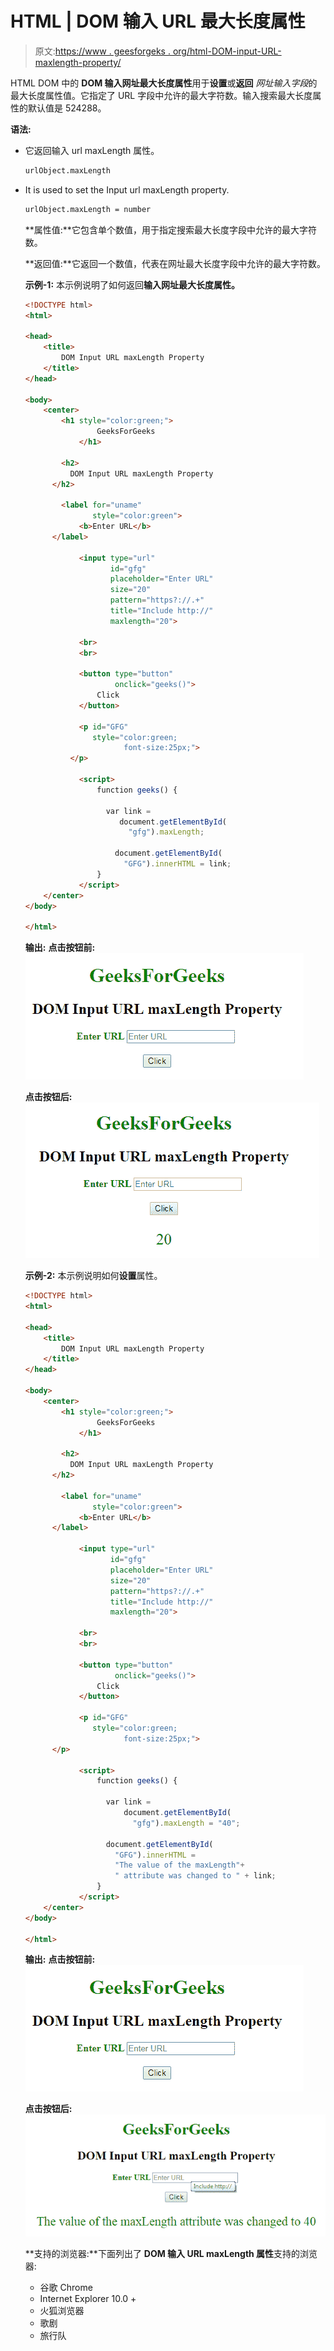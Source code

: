 # HTML | DOM 输入 URL 最大长度属性

> 原文:[https://www . geesforgeks . org/html-DOM-input-URL-maxlength-property/](https://www.geeksforgeeks.org/html-dom-input-url-maxlength-property/)

HTML DOM 中的 **DOM 输入网址最大长度属性**用于**设置**或**返回** *网址输入字段*的最大长度属性值。它指定了 URL 字段中允许的最大字符数。输入搜索最大长度属性的默认值是 524288。

**语法:**

*   它返回输入 url maxLength 属性。

    ```html
    urlObject.maxLength
    ```

*   It is used to set the Input url maxLength property.

    ```html
    urlObject.maxLength = number
    ```

    **属性值:**它包含单个数值，用于指定搜索最大长度字段中允许的最大字符数。

    **返回值:**它返回一个数值，代表在网址最大长度字段中允许的最大字符数。

    **示例-1:** 本示例说明了如何返回**输入网址最大长度属性。**

    ```html
    <!DOCTYPE html>
    <html>

    <head>
        <title>
            DOM Input URL maxLength Property
        </title>
    </head>

    <body>
        <center>
            <h1 style="color:green;"> 
                    GeeksForGeeks 
                </h1>

            <h2>
              DOM Input URL maxLength Property
          </h2>

            <label for="uname" 
                   style="color:green">
                <b>Enter URL</b>
          </label>

                <input type="url"
                       id="gfg"
                       placeholder="Enter URL"
                       size="20"
                       pattern="https?://.+" 
                       title="Include http://" 
                       maxlength="20">

                <br>
                <br>

                <button type="button" 
                        onclick="geeks()">
                    Click
                </button>

                <p id="GFG" 
                   style="color:green;
                          font-size:25px;">
              </p>

                <script>
                    function geeks() { 

                      var link = 
                         document.getElementById(
                           "gfg").maxLength;

                        document.getElementById(
                          "GFG").innerHTML = link;
                    }
                </script>
        </center>
    </body>

    </html>
    ```

    **输出:**
    **点击按钮前:**
    ![](img/c95fdbc7d8a6348ff79d87fb3c80714f.png)

    **点击按钮后:**
    ![](img/7838a9e0e6f5cf8f675268edaaa39e0b.png)

    **示例-2:** 本示例说明如何**设置**属性。

    ```html
    <!DOCTYPE html>
    <html>

    <head>
        <title>
            DOM Input URL maxLength Property
        </title>
    </head>

    <body>
        <center>
            <h1 style="color:green;"> 
                    GeeksForGeeks 
                </h1>

            <h2>
              DOM Input URL maxLength Property
          </h2>

            <label for="uname" 
                   style="color:green">
                <b>Enter URL</b>
          </label>

                <input type="url"
                       id="gfg" 
                       placeholder="Enter URL" 
                       size="20" 
                       pattern="https?://.+" 
                       title="Include http://"
                       maxlength="20">

                <br>
                <br>

                <button type="button" 
                        onclick="geeks()">
                    Click
                </button>

                <p id="GFG" 
                   style="color:green;
                          font-size:25px;">
          </p>

                <script>
                    function geeks() {

                      var link = 
                          document.getElementById(
                            "gfg").maxLength = "40";

                      document.getElementById(
                        "GFG").innerHTML = 
                        "The value of the maxLength"+
                        " attribute was changed to " + link;
                    }
                </script>
        </center>
    </body>

    </html>
    ```

    **输出:**
    **点击按钮前:**
    ![](img/c95fdbc7d8a6348ff79d87fb3c80714f.png)

    **点击按钮后:**
    ![](img/596e2bb821164c6ee0ad8707b8a60798.png)

    **支持的浏览器:**下面列出了 **DOM 输入 URL maxLength 属性**支持的浏览器:

    *   谷歌 Chrome
    *   Internet Explorer 10.0 +
    *   火狐浏览器
    *   歌剧
    *   旅行队